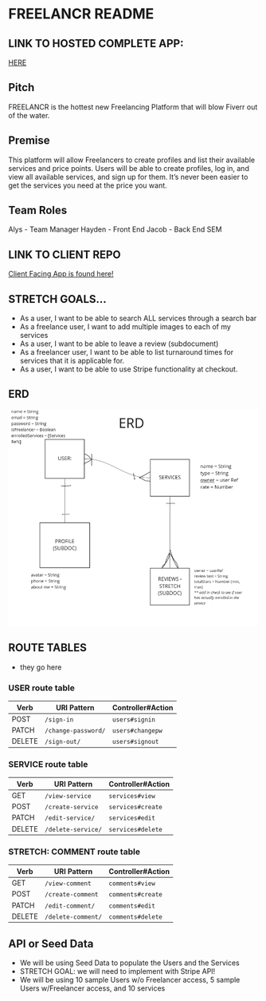 # FREELANCR README

## LINK TO HOSTED COMPLETE APP:
<a href="https://scrumptious-freelancr-app.herokuapp.com/">HERE</a>
 
## Pitch
 FREELANCR is the hottest new Freelancing Platform that will blow Fiverr out of the water. 

## Premise
This platform will allow Freelancers to create profiles and list their available services and price points. Users will be able to create profiles, log in, and view all available services, and sign up for them. It’s never been easier to get the services you need at the price you want. 
 
## Team Roles
Alys - Team Manager
Hayden - Front End
Jacob - Back End SEM

## LINK TO CLIENT REPO
<a href='https://github.com/alysvolatile/Scumptious_Bunch_Client'>Client Facing App is found here!</a>

## STRETCH GOALS…
* As a user, I want to be able to search ALL services through a search bar
* As a freelance user, I want to add multiple images to each of my services
* As a user, I want to be able to leave a review (subdocument)
* As a freelancer user, I want to be able to list turnaround times for services that it is applicable for.
* As a user, I want to be able to use Stripe functionality at checkout.

## ERD 
<img src="./images/ERDv2.png" width="600px" alt="ERD" />

## ROUTE TABLES 
* they go here
### USER route table

| Verb   | URI Pattern            | Controller#Action |
|--------|------------------------|-------------------|
| POST   | `/sign-in`             | `users#signin`    |
| PATCH  | `/change-password/`    | `users#changepw`  |
| DELETE | `/sign-out/`           | `users#signout`   |

### SERVICE route table

| Verb   | URI Pattern            | Controller#Action |
|--------|------------------------|-------------------|
| GET    | `/view-service`        | `services#view`   |
| POST   | `/create-service`      | `services#create`    |
| PATCH  | `/edit-service/`       | `services#edit`  |
| DELETE | `/delete-service/`     | `services#delete`   |

### STRETCH: COMMENT route table

| Verb   | URI Pattern            | Controller#Action |
|--------|------------------------|-------------------|
| GET    | `/view-comment`        | `comments#view`   |
| POST   | `/create-comment`      | `comments#create`    |
| PATCH  | `/edit-comment/`       | `comments#edit`  |
| DELETE | `/delete-comment/`     | `comments#delete`   |

## API or Seed Data
* We will be using Seed Data to populate the Users and the Services
* STRETCH GOAL: we will need to implement with Stripe API!
* We will be using 10 sample Users w/o Freelancer access, 5 sample Users w/Freelancer access, and 10 services
